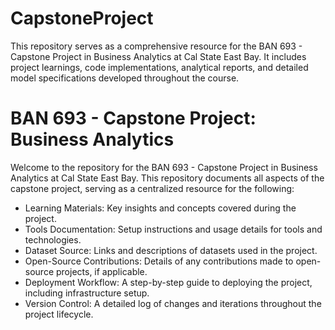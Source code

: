 # CapstoneProject
This repository serves as a comprehensive resource for the BAN 693 - Capstone Project in Business Analytics at Cal State East Bay. It includes project learnings, code implementations, analytical reports, and detailed model specifications developed throughout the course.
# BAN 693 - Capstone Project: Business Analytics
Welcome to the repository for the BAN 693 - Capstone Project in Business Analytics at Cal State East Bay. This repository documents all aspects of the capstone project, serving as a centralized resource for the following:

- Learning Materials: Key insights and concepts covered during the project.
- Tools Documentation: Setup instructions and usage details for tools and technologies.
- Dataset Source: Links and descriptions of datasets used in the project.
- Open-Source Contributions: Details of any contributions made to open-source projects, if applicable.
- Deployment Workflow: A step-by-step guide to deploying the project, including infrastructure setup.
- Version Control: A detailed log of changes and iterations throughout the project lifecycle.





